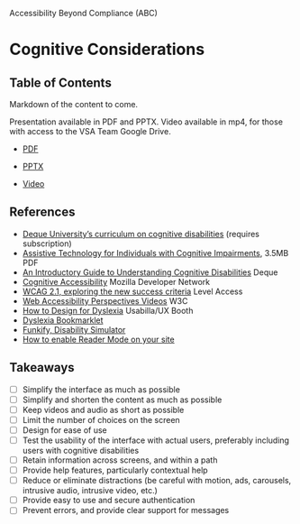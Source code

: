 Accessibility Beyond Compliance (ABC)
# Cognitive Considerations

## Table of Contents

Markdown of the content to come.

Presentation available in PDF and PPTX. Video available in mp4, for those with access to the VSA Team Google Drive.

* [PDF](https://github.com/department-of-veterans-affairs/va.gov-team/blob/master/teams/vsa/accessibility/learning-sessions/abc03-cognitive-considerations/2020-01-24-Cognitive-Considerations.pdf)

* [PPTX](https://github.com/department-of-veterans-affairs/va.gov-team/blob/master/teams/vsa/accessibility/learning-sessions/abc03-cognitive-considerations/2020-01-24-Cognitive-Considerations.pptx)

* [Video](https://drive.google.com/open?id=1hL47Gj7nK3bZupzcjkyZwDK_HjyZwFiv)

## References

* [Deque University’s curriculum on cognitive disabilities](https://dequeuniversity.com/) (requires subscription)
* [Assistive Technology for Individuals with Cognitive Impairments](http://idahoat.org/Portals/60/Documents/Services/Resources/AT_CognitiveImpairmentsHandbook.pdf), 3.5MB PDF
* [An Introductory Guide to Understanding Cognitive Disabilities](https://www.deque.com/blog/an-introductory-guide-to-understanding-cognitive-disabilities/) Deque
* [Cognitive Accessibility](https://developer.mozilla.org/en-US/docs/Web/Accessibility/Cognitive_accessibility) Mozilla Developer Network
* [WCAG 2.1, exploring the new success criteria](https://dev-level-access.pantheonsite.io/wcag-2-1-exploring-new-success-criteria/) Level Access
* [Web Accessibility Perspectives Videos](https://www.w3.org/WAI/perspective-videos/) W3C
* [How to Design for Dyslexia](https://usabilla.com/blog/how-to-design-for-dyslexia/) Usabilla/UX Booth
* [Dyslexia Bookmarklet](https://data.qz.com/2016/dyslexia/)
* [Funkify, Disability Simulator](https://www.funkify.org)
* [How to enable Reader Mode on your site](https://mathiasbynens.be/notes/safari-reader)

## Takeaways

- [ ] Simplify the interface as much as possible
- [ ] Simplify and shorten the content as much as possible
- [ ] Keep videos and audio as short as possible
- [ ] Limit the number of choices on the screen
- [ ] Design for ease of use
- [ ] Test the usability of the interface with actual users, preferably including users with cognitive disabilities
- [ ] Retain information across screens, and within a path
- [ ] Provide help features, particularly contextual help
- [ ] Reduce or eliminate distractions (be careful with motion, ads, carousels, intrusive audio, intrusive video, etc.)
- [ ] Provide easy to use and secure authentication
- [ ] Prevent errors, and provide clear support for messages
